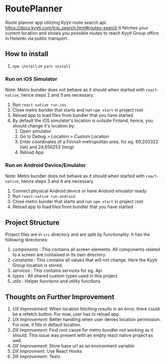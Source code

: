 # RoutePlanner

Route planner app utilizing Kyyti route search api: https://docs.kyyti.com/trip_search.html#routes-search
It fetches your current location and shows you possible routes to reach Kyyti Group office in Helsinki via public transport.

## How to install

1. `npm install` or `yarn install`

### Run on iOS Simulator

Note: Metro bundler does not behave as it should when started with `react-native`, hence steps 2 and 3 are necessary.

1. Run `react-native run-ios`
2. Close metro bunder that starts and run `npm start` in project root
3. Reload app to load files from bundler that you have started
4. By default the iOS simulator's location is outside Finland, hence, you should change it's location by:
   1. Open simulator
   2. Go to Debug > Location > Custom Location
   3. Enter coordinates of a Finnish metropolitan area, for eg. 60,203322 (lat) and 24,656253 (long)
   4. Reload App
  
### Run on Android Device/Emulator

Note: Metro bundler does not behave as it should when started with `react-native`, hence steps 3 and 4 are necessary.

1. Connect physical Android device or have Android emulator ready
2. Run `react-native run-android`
3. Close metro bunder that starts and run `npm start` in project root
4. Reload app to load files from bundler that you have started

## Project Structure

Project files are in `src` directory and are split by functionality. It has the following directories:

1. _components_ : This contains all screen elements. All components related to a screen are contained in its own directory.
2. _constants_ : This contains all values that will not change. Here the Kyyti Group location is stored.
3. _services_ : This contains services for eg. Api
4. _types_ : All shared custom types used in this project
5. _utils_ : Helper functions and utility functions

## Thoughts on Further Improvement

1. _UX Improvement:_ When location fetching results in an error, there could be a refetch button. For now, user has to reload app.
2. _UX Improvement_: Better handling when user denies location permission. For now, it fills in default location.
3. _DX Improvement_: Find root cause for metro bundler not working as it should. This issue was present with an empty react native project as well.
4. _DX Improvement_: Store base url as an environment variable
5. _DX Improvment_: Use React Hooks
6. _DX Improvement_: Tests

